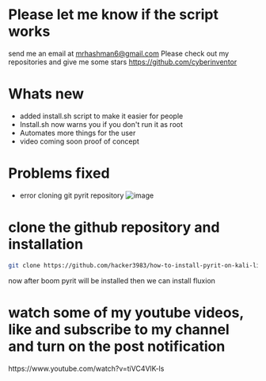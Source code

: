 
# Please let me know if the script works
send me an email at mrhashman6@gmail.com
Please check out my repositories and give me some stars https://github.com/cyberinventor
# Whats new
* added install.sh script to make it easier for people
* Install.sh now warns you if you don't run it as root
* Automates more things for the user
* video coming soon proof of concept

# Problems fixed
* error cloning git pyrit repository
![image](https://user-images.githubusercontent.com/54384337/116007949-1687b700-a5c7-11eb-9a1f-cdb347b94a38.png)


<!--# sources.list
```mousepad /etc/apt/sources.list```
copy this and paste this the mousepad editor and save it
```
deb http://ftp.debian.org/debian/ stretch main contrib non-free
```-
![sources.list](https://www.mediafire.com/convkey/8cdb/j5m77qz0faajyij6g.jpg)-->
# clone the github repository and installation
```sh
git clone https://github.com/hacker3983/how-to-install-pyrit-on-kali-linux-2020.1a pyrit-installer && cd pyrit-installer && sudo bash install.sh
```
<!--![install.jpg](https://www.mediafire.com/convkey/8644/l50t2tl6yqzcdzn6g.jpg)-->
now after boom pyrit will be installed then we can install fluxion
<h1>watch some of my youtube videos, like and subscribe to my channel and turn on the post notification</h1> https://www.youtube.com/watch?v=tiVC4VlK-ls
